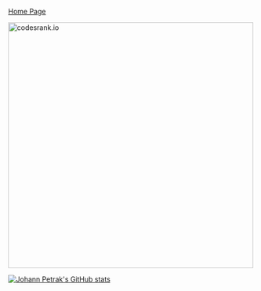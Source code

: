 [Home Page](https://johann-petrak.github.io)

<a href="https://profile.codersrank.io/user/johann-petrak"><img src="https://cr-ss-service.azurewebsites.net/api/ScreenShot?widget=summary&username=johann-petrak&show-header=true&branding=false&show-avatar=false" width="500px" alt="codesrank.io"></a>

[![Johann Petrak's GitHub stats](https://github-readme-stats.vercel.app/api?username=johann-petrak)](https://johann-petrak.github.io)
